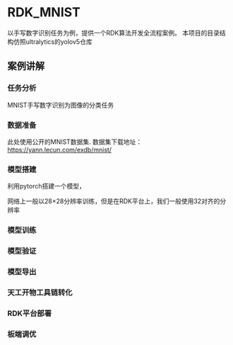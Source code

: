 # RDK_MNIST
以手写数字识别任务为例，提供一个RDK算法开发全流程案例。
本项目的目录结构仿照ultralytics的yolov5仓库




## 案例讲解
### 任务分析
MNIST手写数字识别为图像的分类任务

### 数据准备
此处使用公开的MNIST数据集.
数据集下载地址：https://yann.lecun.com/exdb/mnist/

### 模型搭建
利用pytorch搭建一个模型，

网络上一般以28×28分辨率训练，但是在RDK平台上，我们一般使用32对齐的分辨率


### 模型训练



### 模型验证



### 模型导出



### 天工开物工具链转化



### RDK平台部署


### 板端调优


### 

